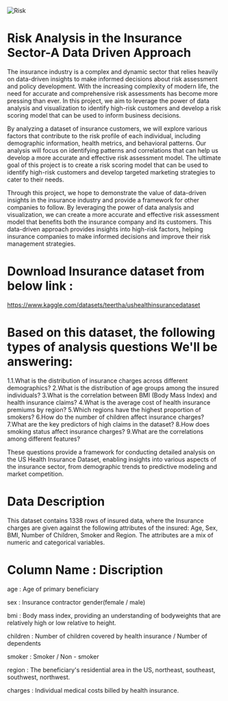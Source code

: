 

![Risk](https://github.com/user-attachments/assets/bd67a605-ba4b-4644-bc0a-3ebd7588dfcd)

# Risk Analysis in the Insurance Sector-A Data Driven Approach

The insurance industry is a complex and dynamic sector that relies heavily on data-driven insights to make informed decisions about risk assessment and policy development. With the increasing complexity of modern life, the need for accurate and comprehensive risk assessments has become more pressing than ever. In this project, we aim to leverage the power of data analysis and visualization to identify high-risk customers and develop a risk scoring model that can be used to inform business decisions.

By analyzing a dataset of insurance customers, we will explore various factors that contribute to the risk profile of each individual, including demographic information, health metrics, and behavioral patterns. Our analysis will focus on identifying patterns and correlations that can help us develop a more accurate and effective risk assessment model. The ultimate goal of this project is to create a risk scoring model that can be used to identify high-risk customers and develop targeted marketing strategies to cater to their needs.

Through this project, we hope to demonstrate the value of data-driven insights in the insurance industry and provide a framework for other companies to follow. By leveraging the power of data analysis and visualization, we can create a more accurate and effective risk assessment model that benefits both the insurance company and its customers.
This data-driven approach provides insights into high-risk factors, helping insurance companies to make informed decisions and improve their risk management strategies. ​

# Download Insurance dataset from below link :
https://www.kaggle.com/datasets/teertha/ushealthinsurancedataset

# Based on this dataset, the following types of analysis questions We'll be answering:

1.1.What is the distribution of insurance charges across different demographics?
2.What is the distribution of age groups among the insured individuals?
3.What is the correlation between BMI (Body Mass Index) and health insurance claims?
4.What is the average cost of health insurance premiums by region?
5.Which regions have the highest proportion of smokers?
6.How do the number of children affect insurance charges?
7.What are the key predictors of high claims in the dataset?
8.How does smoking status affect insurance charges?
9.What are the correlations among different features?

These questions provide a framework for conducting detailed analysis on the US Health Insurance Dataset, enabling insights into various aspects of the insurance sector, from demographic trends to predictive modeling and market competition.

# Data Description
This dataset contains 1338 rows of insured data, where the Insurance charges are given against the following attributes of the insured: Age, Sex, BMI, Number of Children, Smoker and Region. The attributes are a mix of numeric and categorical variables.

# Column Name :                                                          Discription
age           :              Age of primary beneficiary

sex            :             Insurance contractor gender(female / male)

bmi            :             Body mass index, providing an understanding of bodyweights that are relatively high or low relative to height.

children        :            Number of children covered by health insurance / Number of dependents

smoker          :            Smoker / Non - smoker

region           :           The beneficiary's residential area in the US, northeast, southeast, southwest, northwest.

charges           :          Individual medical costs billed by health insurance.







